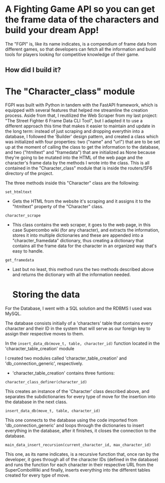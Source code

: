 #                                       A Fighting Game API so you can get the frame data of the characters and build your dream App!

The "FGPI" is, like its name indicates, is a compendium of frame data from different games, so that developers can fetch all the information and build tools for players looking for 
competitive knowledge of their game.

##                                       How did I build it?


#                                        The "Character_class" module

FGPI was built with Python in tandem with the FastAPI framework, which is equipped with several features that helped me streamline the creation process. Aside from that, 
I reutilized the Web Scraper from my last project: "The Street Fighter 6 Frame Data CLI Tool", but I adapted it to use a different approach this time that makes it easier 
to maintain and update in the long term: instead of just scraping and dropping everythin into a database, I followed the 'Builder' design pattern, and created a class which was 
initialized with four properties: two ("name" and "url") that are to be set up at the moment of calling the class to get the information to the database, and two ("htmltext" 
and "framedata") that are initialized as None because they're going to be mutated into the HTML of the web page and the character's frame data by the methods I wrote into the
class. This is all contained in the "Character_class" module that is inside the routers/SF6 directory of the project.

The three methods inside this "Character" class are the following:

```
set_htmltext
```

- Gets the HTML from the website it's scraping and it assigns it to the "htmltext" property of the "Character" class.

```
character_scrape
```

- This class contains the web scraper, it goes to the web page, in this case Supercombo wiki (for any character), and extracts the information, stores it into multiple dictionaries and
these are appended into a "character_framedata" dictionary, thus creating a dictionary that contains all the frame data for the character in an organized way that's easy to handle.

```
get_framedata
```

- Last but no least, this method runs the two methods described above and returns the dictionary with all the information needed.


  #                                        Storing the data

For the Database, I went with a SQL solution and the RDBMS I used was MySQL.

The database consists initially of a 'characters' table that contains every character and their ID in the system that will serve as our foreign key to
assign their respective moves to them. 

In the ```insert_data_db(move_t, table, character_id)``` function located in the 'character_table_creation' module

I created two modules called 'character_table_creation' and 'db_connection_generic', respectively.

- 'character_table_creation' contains three funtions:

```
character_class_definer(character_id)
```

This creates an instance of the 'Character' class described above, and separates the subdictionaries for every type of move for the insertion into the database in the next class.


```
insert_data_db(move_t, table, character_id)
```

This one connects to the database using the code imported from 'db_connection_generic' and loops through the dictionaries to insert everything in the database, after it finishes, it closes the
connection to the database.


```
main_data_insert_recursion(current_character_id, max_character_id)
```

This one, as its name indicates, is a recursive function that, once ran by the developer, it goes through all of the character IDs (defined in the database) and runs the function for each character
in their respective URL from the SuperComboWiki and finally, inserts everything into the different tables created for every type of move.


